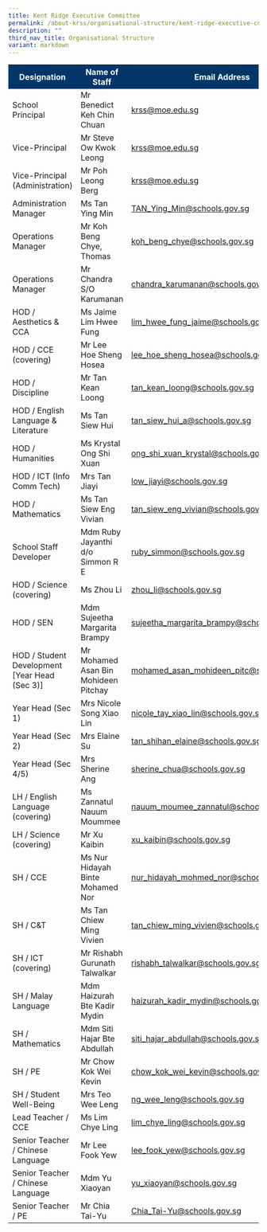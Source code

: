 ```yaml
---
title: Kent Ridge Executive Committee
permalink: /about-krss/organisational-structure/kent-ridge-executive-committee/
description: ""
third_nav_title: Organisational Structure
variant: markdown
---
```

<style>
table, th, td {
border-collapse: collapse;
}
</style>

	
<table>
  <tbody><tr style="background-color:#033668">
    <th style="font-weight:bold; color:#ffffff;width: 300px;">Designation </th>
    <th style="font-weight:bold; color:#ffffff;width: 500px;">Name of Staff</th>
		<th style="font-weight:bold; color:#ffffff;width:200px;">Email Address</th>
  </tr>
  <tr>
    <td>School Principal</td>
    <td>Mr Benedict Keh Chin Chuan</td>
    <td><a href="mailto:krss@moe.edu.sg">krss@moe.edu.sg</a></td>
  </tr>
  <tr>
     <td>Vice-Principal</td>
     <td>Mr Steve Ow Kwok Leong</td>
     <td><a href="mailto:krss@moe.edu.sg">krss@moe.edu.sg</a></td>
  </tr>
  <tr>
     <td>Vice-Principal (Administration)</td>
     <td>Mr Poh Leong Berg</td>
     <td><a href="mailto:krss@moe.edu.sg">krss@moe.edu.sg</a></td>
  </tr>
  <tr>
     <td>Administration Manager</td>
     <td>Ms Tan Ying Min</td>
     <td><a href="mailto:krTAN_Ying_Min@schools.gov.sg">TAN_Ying_Min@schools.gov.sg</a></td>
  </tr>
  <tr>
    <td>Operations Manager</td>
     <td>Mr Koh Beng Chye, Thomas</td>
     <td><a href="mailto:koh_beng_chye@schools.gov.sg">koh_beng_chye@schools.gov.sg</a></td>
  </tr>
  <tr>
     <td>Operations Manager</td>
     <td>Mr Chandra S/O Karumanan</td>
     <td><a href="mailto:chandra_karumanan@schools.gov.sg">chandra_karumanan@schools.gov.sg</a></td>
  </tr>
  <tr>
     <td>HOD / Aesthetics &amp; CCA</td>
     <td>Ms Jaime Lim Hwee Fung</td>
     <td><a href="mailto:lim_hwee_fung_jaime@schools.gov.sg">lim_hwee_fung_jaime@schools.gov.sg</a></td>
  </tr>
  <tr>
     <td>HOD / CCE (covering)</td>
     <td>Mr Lee Hoe Sheng Hosea</td>
     <td><a href="mailto:lee_hoe_sheng_hosea@schools.gov.sg">lee_hoe_sheng_hosea@schools.gov.sg</a></td>
  </tr>
	<tr>
     <td>HOD / Discipline</td>
     <td>Mr Tan Kean Loong</td>
     <td><a href="mailto:tan_kean_loong@schools.gov.sg">tan_kean_loong@schools.gov.sg</a></td>
  </tr>
  <tr>
     <td>HOD / English Language &amp; Literature</td>
     <td>Ms Tan Siew Hui</td>
     <td><a href="mailto:tan_siew_hui_a@schools.gov.sg">tan_siew_hui_a@schools.gov.sg</a></td>
  </tr>
  <tr>
     <td>HOD / Humanities</td>
     <td>Ms Krystal Ong Shi Xuan</td>
     <td><a href="mailto:ong_shi_xuan_krystal@schools.gov.sg">ong_shi_xuan_krystal@schools.gov.sg</a></td>
  </tr>
  <tr>
     <td>HOD / ICT (Info Comm Tech)</td>
     <td>Mrs Tan Jiayi</td>
     <td><a href="mailto:low_jiayi@schools.gov.sg">low_jiayi@schools.gov.sg</a></td>
  </tr>
  <tr>
     <td>HOD / Mathematics</td>
     <td>Ms Tan Siew Eng Vivian</td>
     <td><a href="mailto:tan_siew_eng_vivian@schools.gov.sg">tan_siew_eng_vivian@schools.gov.sg</a></td>
  </tr>
	<tr>
     <td>School Staff Developer</td>
     <td>Mdm Ruby Jayanthi d/o Simmon R E</td>
    <td><a href="mailto:ruby_simmon@schools.gov.sg">ruby_simmon@schools.gov.sg</a></td>
  </tr>
  <tr>
     <td>HOD / Science (covering)</td>
     <td>Ms Zhou Li</td>
     <td><a href="mailto:zhou_li@schools.gov.sg">zhou_li@schools.gov.sg</a></td>
  </tr>
  <tr>
     <td>HOD / SEN</td>
     <td>Mdm Sujeetha Margarita Brampy</td>
     <td><a href="mailto:sujeetha_margarita_brampy@schools.gov.sg">sujeetha_margarita_brampy@schools.gov.sg</a></td>
  </tr>
	<tr>
     <td>HOD / Student Development [Year Head (Sec 3)]</td>
     <td>Mr Mohamed Asan Bin Mohideen Pitchay</td>
     <td><a href="mailto:mohamed_asan_mohideen_pitc@schools.gov.sg">mohamed_asan_mohideen_pitc@schools.gov.sg</a></td>
  </tr>
 
  <tr>
     <td>Year Head (Sec 1)</td>
     <td>Mrs Nicole Song Xiao Lin</td>
     <td><a href="mailto:nicole_tay_xiao_lin@schools.gov.sg">nicole_tay_xiao_lin@schools.gov.sg</a></td>
  </tr>
  <tr>
    <td>Year Head (Sec 2)</td>
     <td>Mrs Elaine Su</td>
    <td class="tg-lm9i"><a href="mailto:tan_shihan_elaine@schools.gov.sg">tan_shihan_elaine@schools.gov.sg</a></td>
  </tr>
  <tr>
     <td>Year Head (Sec 4/5)</td>
     <td>Mrs Sherine Ang</td>
     <td><a href="mailto:sherine_chua@schools.gov.sg">sherine_chua@schools.gov.sg</a></td>
  </tr>
  <tr>
     <td>LH / English Language (covering)</td>
     <td>Ms Zannatul Nauum Moummee</td>
     <td><a href="mailto:nauum_moumee_zannatul@schools.gov.sg">nauum_moumee_zannatul@schools.gov.sg</a></td>
  </tr>
  <tr>
     <td>LH / Science (covering)</td>
     <td>Mr Xu Kaibin</td>
     <td><a href="mailto:xu_kaibin@schools.gov.sg">xu_kaibin@schools.gov.sg</a></td>
  </tr>
  <tr>
     <td>SH / CCE</td>
     <td>Ms Nur Hidayah Binte Mohamed Nor</td>
    <td><a href="mailto:nur_hidayah_mohmed_nor@schools.gov.sg">nur_hidayah_mohmed_nor@schools.gov.sg</a></td>
  </tr>
  <tr>
     <td>SH / C&amp;T</td>
     <td>Ms Tan Chiew Ming Vivien</td>
     <td><a href="mailto:tan_chiew_ming_vivien@schools.gov.sg">tan_chiew_ming_vivien@schools.gov.sg</a></td>
  </tr>
	 <tr>
     <td>SH / ICT (covering)</td>
     <td>Mr Rishabh Gurunath Talwalkar </td>
    <td><a href="mailto:rishabh_talwalkar@schools.gov.sg">rishabh_talwalkar@schools.gov.sg</a></td>
  </tr>
	 <tr>
     <td>SH / Malay Language</td>
     <td>Mdm Haizurah Bte Kadir Mydin</td>
     <td><a href="mailto:haizurah_kadir_mydin@schools.gov.sg">haizurah_kadir_mydin@schools.gov.sg</a></td>
  </tr>
	  <tr>
     <td>SH / Mathematics</td>
     <td>Mdm Siti Hajar Bte Abdullah</td>
     <td><a href="mailto:siti_hajar_abdullah@schools.gov.sg">siti_hajar_abdullah@schools.gov.sg</a></td>
  </tr>
	 <tr>
     <td>SH / PE</td>
     <td>Mr Chow Kok Wei Kevin</td>
     <td><a href="mailto:chow_kok_wei_kevin@schools.gov.sg">chow_kok_wei_kevin@schools.gov.sg</a></td>
  </tr>
  <tr>
     <td>SH / Student Well-Being</td>
     <td>Mrs Teo Wee Leng</td>
     <td><a href="mailto:ng_wee_leng@schools.gov.sg">ng_wee_leng@schools.gov.sg</a></td>
  </tr>
  <tr>
     <td>Lead Teacher / CCE</td>
     <td>Ms Lim Chye Ling</td>
     <td><a href="mailto:lim_chye_ling@schools.gov.sg">lim_chye_ling@schools.gov.sg</a></td>
  </tr>
		 <tr>
     <td>Senior Teacher / Chinese Language</td>
     <td>Mr Lee Fook Yew</td>
   <td><a href="mailto:lee_fook_yew@schools.gov.sg">lee_fook_yew@schools.gov.sg</a></td>
  </tr>
  <tr>
     <td>Senior Teacher / Chinese Language</td>
     <td>Mdm Yu Xiaoyan</td>
     <td><a href="mailto:yu_xiaoyan@schools.gov.sg">yu_xiaoyan@schools.gov.sg</a></td>
  </tr>
	<tr>
    <td>Senior Teacher / PE</td>
     <td>Mr Chia Tai-Yu</td>
     <td><a href="mailto:Chia_Tai-Yu@schools.gov.sg">Chia_Tai-Yu@schools.gov.sg</a></td>
  </tr>
</tbody></table>